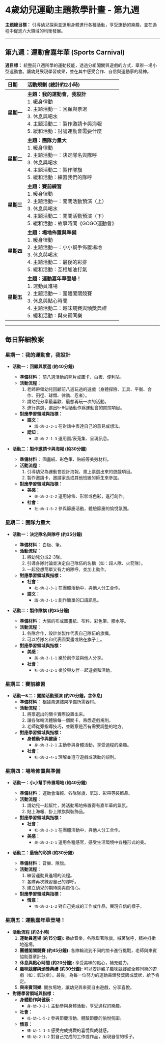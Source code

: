 
# 4歲幼兒運動主題教學計畫 - 第九週

**主題總目標：** 引導幼兒探索並運用身體進行各種活動，享受運動的樂趣，並在過程中促進六大領域的均衡發展。

---

## **第九週：運動會嘉年華 (Sports Carnival)**

**週目標：** 統整前八週所學的運動技能，透過分組闖關與遊戲的方式，舉辦一場小型運動會。讓幼兒展現學習成果，並在其中感受合作、自信與運動家的精神。

| **日期** | **活動規劃 (總計約2小時)** |
| :--- | :--- |
| **星期一** | **主題：我的運動會，我設計**<br>1. 暖身律動<br>2. 主題活動一：回顧與票選<br>3. 休息與喝水<br>4. 主題活動二：製作邀請卡與海報<br>5. 緩和活動：討論運動會需要什麼 |
| **星期二** | **主題：團隊力量大**<br>1. 暖身律動<br>2. 主題活動一：決定隊名與隊呼<br>3. 休息與喝水<br>4. 主題活動二：製作隊旗<br>5. 緩和活動：練習我們的隊呼 |
| **星期三** | **主題：賽前練習**<br>1. 暖身律動<br>2. 主題活動一：闖關活動預演（上）<br>3. 休息與喝水<br>4. 主題活動二：闖關活動預演（下）<br>5. 緩和活動：故事時間《GOGO運動會》 |
| **星期四** | **主題：場地佈置與準備**<br>1. 暖身律動<br>2. 主題活動一：小小幫手佈置場地<br>3. 休息與喝水<br>4. 主題活動二：最後的彩排<br>5. 緩和活動：互相加油打氣 |
| **星期五** | **主題：運動嘉年華登場！**<br>1. 運動員進場<br>2. 主題活動一：團體闖關競賽<br>3. 休息與點心時間<br>4. 主題活動二：趣味競賽與頒獎典禮<br>5. 緩和活動：與來賓同樂 |

---

## **每日詳細教案**

### **星期一：我的運動會，我設計**

*   **活動一：回顧與票選 (約40分鐘)**
    *   **準備材料：** 前八週活動的照片或圖卡、白板、便利貼。
    *   **活動流程：**
        1.  老師帶領幼兒回顧前八週玩過的遊戲（身體探險、工具、平衡、合作、田徑、球類、律動、忍者）。
        2.  請幼兒分享最喜歡、最想再玩一次的活動。
        3.  進行票選，選出5-6個活動作爲運動會的闖關項目。
    *   **對應學習領域與指標：**
        *   **語文：**
            *   `語-幼-2-3-1` 在對話中表達自己的意見或想法。
        *   **認知：**
            *   `認-幼-2-1-3` 運用圖/表蒐集、呈現訊息。

*   **活動二：製作邀請卡與海報 (約30分鐘)**
    *   **準備材料：** 圖畫紙、彩色筆、貼紙等美勞材料。
    *   **活動流程：**
        1.  引導幼兒為運動會設計海報，畫上票選出來的遊戲項目。
        2.  製作邀請卡，邀請家長或其他班級的師生來參加。
    *   **對應學習領域與指標：**
        *   **美感：**
            *   `美-幼-2-2-2` 運用線條、形狀或色彩，進行創作。
        *   **社會：**
            *   `社-幼-1-5-2` 參與節慶活動，體驗節慶的愉悅氛圍。

### **星期二：團隊力量大**

*   **活動一：決定隊名與隊呼 (約35分鐘)**
    *   **準備材料：** 白板、筆。
    *   **活動流程：**
        1.  將幼兒分成2-3隊。
        2.  引導各隊討論並決定自己隊伍的名稱（如：超人隊、火箭隊）。
        3.  一起發想簡單又有力的隊呼，並加上動作。
    *   **對應學習領域與指標：**
        *   **社會：**
            *   `社-幼-2-3-1` 在團體活動中，與他人分工合作。
        *   **語文：**
            *   `語-幼-3-1-1` 創作簡單的口語訊息。

*   **活動二：製作隊旗 (約35分鐘)**
    *   **準備材料：** 大張的布或圖畫紙、布料、彩色筆、膠水等。
    *   **活動流程：**
        1.  各隊合作，設計並製作代表自己隊伍的旗幟。
        2.  可以將隊名和代表圖案畫或貼在旗子上。
    *   **對應學習領域與指標：**
        *   **美感：**
            *   `美-幼-3-1-1` 樂於創作並與他人分享。
        *   **社會：**
            *   `社-幼-3-2-1` 樂於與友伴一起遊戲和活動。

### **星期三：賽前練習**

*   **活動一&二：闖關活動預演 (約70分鐘，含休息)**
    *   **準備材料：** 根據票選結果準備所需器材。
    *   **活動流程：**
        1.  將票選出的關卡實際設置出來。
        2.  讓各隊輪流體驗每一個關卡，熟悉遊戲規則。
        3.  老師從旁指導技巧，並觀察是否有需要調整的地方。
    *   **對應學習領域與指標：**
        *   **身體動作與健康：**
            *   `身-幼-3-2-1` 主動參與身體活動，享受過程的樂趣。
        *   **社會：**
            *   `社-幼-2-4-1` 理解並遵守遊戲或活動的規則。

### **星期四：場地佈置與準備**

*   **活動一：小小幫手佈置場地 (約40分鐘)**
    *   **準備材料：** 運動會海報、各隊隊旗、氣球、彩帶等裝飾品。
    *   **活動流程：**
        1.  請幼兒一起幫忙，將活動場地佈置得有嘉年華的氣氛。
        2.  貼上海報、掛上隊旗與裝飾品。
    *   **對應學習領域與指標：**
        *   **社會：**
            *   `社-幼-2-3-1` 在團體活動中，與他人分工合作。
        *   **美感：**
            *   `美-幼-2-2-1` 運用各種感官，感受生活環境中各種形式的美。

*   **活動二：最後的彩排 (約30分鐘)**
    *   **準備材料：** 音樂、隊旗。
    *   **活動流程：**
        1.  練習運動員進場的流程。
        2.  各隊再次練習自己的隊呼。
        3.  建立幼兒的期待感與自信心。
    *   **對應學習領域與指標：**
        *   **情意：**
            *   `情-幼-2-1-2` 對自己完成的工作或作品，展現自信的樣子。

### **星期五：運動嘉年華登場！**

*   **活動流程 (約2小時)**
    1.  **運動員進場 (約15分鐘):** 播放音樂，各隊舉著隊旗，喊著隊呼，精神抖擻地進場。
    2.  **團體闖關競賽 (約45分鐘):** 各隊輪流到不同的關卡進行挑戰，老師與來賓協助蓋章計分。
    3.  **休息與點心時間 (約20分鐘):** 享受美味的點心，補充體力。
    4.  **趣味競賽與頒獎典禮 (約30分鐘):** 可以安排親子趣味競賽或全體同樂的遊戲（如：氣球傘）。最後，為每一位努力的運動員頒發獎牌或獎狀，給予肯定。
    5.  **與來賓同樂:** 開放場地，讓幼兒與來賓自由遊戲，分享喜悅。
*   **對應學習領域與指標：**
    *   **身體動作與健康：**
        *   `身-幼-3-2-1` 主動參與身體活動，享受過程的樂趣。
    *   **社會：**
        *   `社-幼-1-5-2` 參與節慶活動，體驗節慶的愉悅氛圍。
    *   **情意：**
        *   `情-幼-1-1-3` 感受完成挑戰的喜悅與成就感。
        *   `情-幼-2-1-2` 對自己完成的工作或作品，展現自信的樣子。
